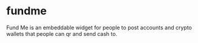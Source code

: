 # fundme
Fund Me is an embeddable widget for people to post accounts and crypto wallets that people can qr and send cash to.
